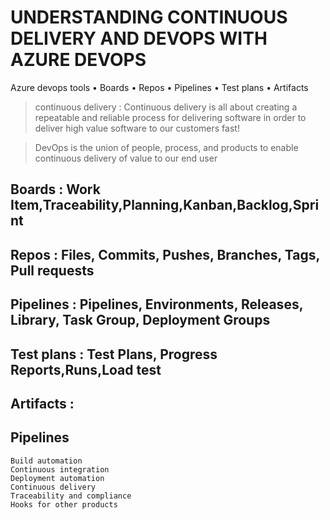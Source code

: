 # UNDERSTANDING CONTINUOUS DELIVERY AND DEVOPS WITH AZURE DEVOPS

Azure devops tools 
    • Boards 
    • Repos 
    • Pipelines 
    • Test plans 
    • Artifacts 

> continuous delivery : Continuous delivery is all about creating a repeatable and reliable process for delivering software in order to deliver high value software to our customers fast! 

> DevOps is the union of people, process, and products to enable continuous delivery of value to our end user

## Boards :  Work Item,Traceability,Planning,Kanban,Backlog,Sprint
## Repos : Files, Commits, Pushes, Branches, Tags, Pull requests
## Pipelines : Pipelines, Environments, Releases, Library, Task Group, Deployment Groups
## Test plans : Test Plans, Progress Reports,Runs,Load test
## Artifacts :

## Pipelines
    Build automation 
    Continuous integration 
    Deployment automation 
    Continuous delivery 
    Traceability and compliance 
    Hooks for other products

